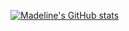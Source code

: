 [![Madeline's GitHub stats](https://github-readme-stats.vercel.app/api?username=sableeyed&show_icons=true&theme=dracula)](https://github.com/anuraghazra/github-readme-stats)

